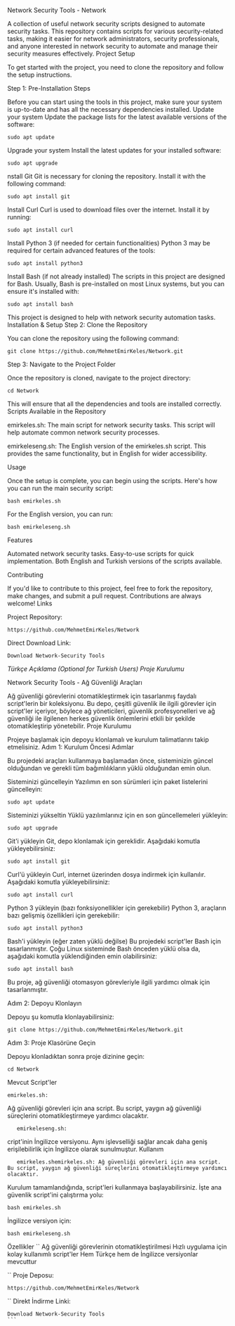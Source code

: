 Network Security Tools - Network

A collection of useful network security scripts designed to automate security tasks. This repository contains scripts for various security-related tasks, making it easier for network administrators, security professionals, and anyone interested in network security to automate and manage their security measures effectively. Project Setup

To get started with the project, you need to clone the repository and follow the setup instructions. 


Step 1: Pre-Installation Steps

Before you can start using the tools in this project, make sure your system is up-to-date and has all the necessary dependencies installed.
Update your system
Update the package lists for the latest available versions of the software:
```
sudo apt update
```
Upgrade your system
Install the latest updates for your installed software:
```
sudo apt upgrade
```
nstall Git
Git is necessary for cloning the repository. Install it with the following command:
```
sudo apt install git
```
Install Curl
Curl is used to download files over the internet. Install it by running:

```
sudo apt install curl
```
Install Python 3 (if needed for certain functionalities)
Python 3 may be required for certain advanced features of the tools:
```
sudo apt install python3
```
Install Bash (if not already installed)
The scripts in this project are designed for Bash. Usually, Bash is pre-installed on most Linux systems, but you can ensure it's installed with:
```
sudo apt install bash
```
This project is designed to help with network security automation tasks. Installation & Setup Step 2: Clone the Repository

You can clone the repository using the following command:
```
git clone https://github.com/MehmetEmirKeles/Network.git
```



Step 3: Navigate to the Project Folder

Once the repository is cloned, navigate to the project directory:
```
cd Network
```

This will ensure that all the dependencies and tools are installed correctly. Scripts Available in the Repository

emirkeles.sh: The main script for network security tasks. This script will help automate common network security processes.

emirkeleseng.sh: The English version of the emirkeles.sh script. This provides the same functionality, but in English for wider accessibility.

Usage

Once the setup is complete, you can begin using the scripts. Here's how you can run the main security script:
```
bash emirkeles.sh
```
For the English version, you can run:
```
bash emirkeleseng.sh
```
Features

Automated network security tasks.
Easy-to-use scripts for quick implementation.
Both English and Turkish versions of the scripts available.

Contributing

If you'd like to contribute to this project, feel free to fork the repository, make changes, and submit a pull request. Contributions are always welcome! Links

Project Repository: 

```
https://github.com/MehmetEmirKeles/Network
```
Direct Download Link: 
```
Download Network-Security Tools
```

 *Türkçe Açıklama (Optional for Turkish Users) Proje Kurulumu*

Network Security Tools - Ağ Güvenliği Araçları

Ağ güvenliği görevlerini otomatikleştirmek için tasarlanmış faydalı script'lerin bir koleksiyonu. Bu depo, çeşitli güvenlik ile ilgili görevler için script'ler içeriyor, böylece ağ yöneticileri, güvenlik profesyonelleri ve ağ güvenliği ile ilgilenen herkes güvenlik önlemlerini etkili bir şekilde otomatikleştirip yönetebilir.
Proje Kurulumu

Projeye başlamak için depoyu klonlamalı ve kurulum talimatlarını takip etmelisiniz.
Adım 1: Kurulum Öncesi Adımlar

Bu projedeki araçları kullanmaya başlamadan önce, sisteminizin güncel olduğundan ve gerekli tüm bağımlılıkların yüklü olduğundan emin olun.

Sisteminizi güncelleyin
Yazılımın en son sürümleri için paket listelerini güncelleyin:
```
sudo apt update
```
Sisteminizi yükseltin
Yüklü yazılımlarınız için en son güncellemeleri yükleyin:
```
sudo apt upgrade
```
Git'i yükleyin
Git, depo klonlamak için gereklidir. Aşağıdaki komutla yükleyebilirsiniz:
```
sudo apt install git
```
Curl'ü yükleyin
Curl, internet üzerinden dosya indirmek için kullanılır. Aşağıdaki komutla yükleyebilirsiniz:
```
sudo apt install curl
```
Python 3 yükleyin (bazı fonksiyonellikler için gerekebilir)
Python 3, araçların bazı gelişmiş özellikleri için gerekebilir:
```
sudo apt install python3
```
Bash'i yükleyin (eğer zaten yüklü değilse)
Bu projedeki script'ler Bash için tasarlanmıştır. Çoğu Linux sisteminde Bash önceden yüklü olsa da, aşağıdaki komutla yüklendiğinden emin olabilirsiniz:
```
sudo apt install bash
```
Bu proje, ağ güvenliği otomasyon görevleriyle ilgili yardımcı olmak için tasarlanmıştır.

Adım 2: Depoyu Klonlayın

Depoyu şu komutla klonlayabilirsiniz:
```
git clone https://github.com/MehmetEmirKeles/Network.git
```
Adım 3: Proje Klasörüne Geçin

Depoyu klonladıktan sonra proje dizinine geçin:
```
cd Network
```
Mevcut Script'ler
````
emirkeles.sh:
````
Ağ güvenliği görevleri için ana script. Bu script, yaygın ağ güvenliği süreçlerini otomatikleştirmeye yardımcı olacaktır.
```
   emirkeleseng.sh:
```
   cript'inin İngilizce versiyonu. Aynı işlevselliği sağlar ancak daha geniş erişilebilirlik için İngilizce olarak sunulmuştur.
Kullanım
````
   emirkeles.shemirkeles.sh: Ağ güvenliği görevleri için ana script. Bu script, yaygın ağ güvenliği süreçlerini otomatikleştirmeye yardımcı olacaktır.
````
Kurulum tamamlandığında, script'leri kullanmaya başlayabilirsiniz. İşte ana güvenlik script'ini çalıştırma yolu:
```
bash emirkeles.sh
```
İngilizce versiyon için:
```
bash emirkeleseng.sh
```
Özellikler
``
    Ağ güvenliği görevlerinin otomatikleştirilmesi
    Hızlı uygulama için kolay kullanımlı script'ler
    Hem Türkçe hem de İngilizce versiyonlar mevcuttur

``
    Proje Deposu:
  
    https://github.com/MehmetEmirKeles/Network
``
    Direkt İndirme Linki:

    Download Network-Security Tools
    ```
